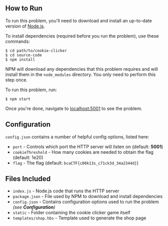 ## How to Run
To run this problem, you'll need to download and install an up-to-date version of [Node.js](https://nodejs.org).

To install dependencies (required before you run the problem), use these commands:
```shell
$ cd path/to/cookie-clicker
$ cd source-code
$ npm install
```
NPM will download any dependencies that this problem requires and will install them in the `node_modules` directory. You only need to perform this step once.

To run this problem, run:
```shell
$ npm start
```

Once you're done, navigate to [localhost:5001](http://localhost:5001) to see the problem.

## Configuration
`config.json` contains a number of helpful config options, listed here:
* `port` - Controls which port the HTTP server will listen on (default: **5001**)
* `cookieThreshold` - How many cookies are needed to obtain the flag (default: 1e20)
* `flag` - The flag (default: `bcaCTF{c00k13s_c71ck3d_34a2344d}`)

## Files Included
* `index.js` - Node.js code that runs the HTTP server
* `package.json` - File used by NPM to download and install dependencies
* `config.json` - Contains configuration options used to run the problem *(see **Configuration**)*
* `static` - Folder containing the cookie clicker game itself
* `templates/shop.hbs` - Template used to generate the shop page
